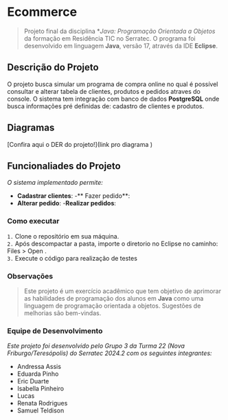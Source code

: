# Ecommerce

> Projeto final da disciplina **Java: Programação Orientada a Objetos* da formação em Residência TIC no Serratec. O programa foi desenvolvido em linguagem **Java**, versão 17, através da IDE **Eclipse**.

## Descrição do Projeto

O projeto busca simular um programa de compra online no qual é possível consultar e alterar tabela de clientes, produtos e pedidos atraves do console. O sistema tem integração com banco de dados **PostgreSQL** onde busca informações pré definidas de: cadastro de clientes e produtos.

## Diagramas
[Confira aqui o DER do projeto!](link pro diagrama )

## Funcionaliades do Projeto
_O sistema implementado permite:_

- **Cadastrar clientes**:
-** Fazer pedido**: <br> 
- **Alterar pedido**: 
-**Realizar pedidos**:

### Como executar
`1.` Clone o repositório em sua máquina. <br>
`2.` Após descompactar a pasta, importe o diretorio no Eclipse no caminho: Files > Open . <br>
`3.` Execute o código para realização de testes<br>

### Observações
> Este projeto é um exercício acadêmico que tem objetivo de aprimorar as habilidades de programação dos alunos em **Java** como uma linguagem de programação orientada a objetos. Sugestões de melhorias são bem-vindas.

### Equipe de Desenvolvimento
_Este projeto foi desenvolvido pelo Grupo 3 da Turma 22 (Nova Friburgo/Teresópolis) do Serratec 2024.2 com os seguintes integrantes:_

* Andressa Assis
* Eduarda Pinho
* Eric Duarte
* Isabella Pinheiro
* Lucas
* Renata Rodrigues
* Samuel Teldison
